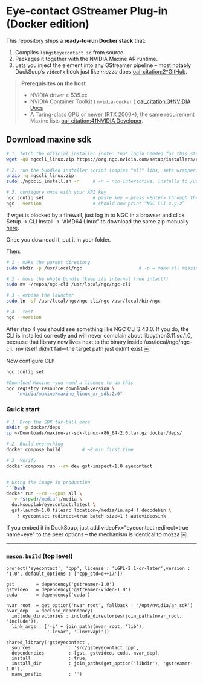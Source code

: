 # Eye-contact GStreamer Plug-in (Docker edition)

This repository ships a **ready-to-run Docker stack** that:
1. Compiles `libgsteyecontact.so` from source.
2. Packages it together with the NVIDIA Maxine AR runtime.
3. Lets you inject the element into any GStreamer pipeline – most
   notably DuckSoup’s `videoFx` hook just like *mozza* does  [oai_citation:2‡GitHub](https://github.com/ducksouplab/mozza).

> **Prerequisites on the host**
> * NVIDIA driver ≥ 535.xx
> * NVIDIA Container Toolkit ( `nvidia-docker` )  [oai_citation:3‡NVIDIA Docs](https://docs.nvidia.com/ai-enterprise/deployment/vmware/latest/docker.html?utm_source=chatgpt.com)  
> * A Turing-class GPU or newer (RTX 2000+), the same requirement Maxine lists  [oai_citation:4‡NVIDIA Developer](https://developer.nvidia.com/maxine?utm_source=chatgpt.com).


## Download maxine sdk
```bash
# 1. fetch the official installer (note: *no* login needed for this step)
wget -qO ngccli_linux.zip https://org.ngc.nvidia.com/setup/installers/cli/linux

# 2. run the bundled installer script (copies *all* libs, sets wrapper)
unzip -q ngccli_linux.zip
sudo ./ngccli_install.sh -n     # -n = non-interactive, installs to /usr/local/ngc

# 3. configure once with your API key
ngc config set                  # paste key → press <Enter> through the prompts
ngc --version                   # should now print “NGC CLI x.y.z”
```
If wget is blocked by a firewall, just log in to NGC in a browser and click Setup → CLI Install → “AMD64 Linux” to download the same zip manually [here](https://org.ngc.nvidia.com/setup/installers/cli).


Once you downoad it, put it in your folder.

Then:
```bash
# 1 - make the parent directory
sudo mkdir -p /usr/local/ngc                     # -p = make all missing parents

# 2 - move the whole bundle (keep its internal tree intact!)
sudo mv ~/repos/ngc-cli /usr/local/ngc/ngc-cli

# 3 - expose the launcher
sudo ln -sf /usr/local/ngc/ngc-cli/ngc /usr/local/bin/ngc

# 4 - test
ngc --version
```
After step 4 you should see something like NGC CLI 3.43.0. If you do, the CLI is installed correctly and will never complain about libpython3.11.so.1.0, because that library now lives next to the binary inside /usr/local/ngc/ngc-cli. mv itself didn’t fail—the target path just didn’t exist  ￼.


Now configure CLI:
```bash
ngc config set

#Download Maxine —you need a licence to do this
ngc registry resource download-version \
    "nvidia/maxine/maxine_linux_ar_sdk:2.0"
```



### Quick start

```bash
# 1  Drop the SDK tar-ball once
mkdir -p docker/deps
cp ~/Downloads/maxine-ar-sdk-linux-x86_64-2.0.tar.gz docker/deps/

# 2  Build everything
docker compose build        # ~8 min first time

# 3  Verify
docker compose run --rm dev gst-inspect-1.0 eyecontact


# Using the image in production
```bash
docker run --rm --gpus all \
  -v "$(pwd)/media":/media \
  ducksouplab/eyecontact:latest \
  gst-launch-1.0 filesrc location=/media/in.mp4 ! decodebin \
    ! eyecontact redirect=true batch-size=1 ! autovideosink
```

If you embed it in DuckSoup, just add videoFx="eyecontact redirect=true name=eye" to the peer options – the mechanism is identical to mozza  ￼.

---

### `meson.build` (top level)

```meson
project('eyecontact', 'cpp', license : 'LGPL-2.1-or-later',version : '1.0', default_options : ['cpp_std=c++17'])

gst        = dependency('gstreamer-1.0')
gstvideo   = dependency('gstreamer-video-1.0')
cuda       = dependency('cuda')

nvar_root  = get_option('nvar_root', fallback : '/opt/nvidia/ar_sdk')
nvar_dep   = declare_dependency(
  include_directories : include_directories(join_paths(nvar_root, 'include')),
  link_args : ['-L' + join_paths(nvar_root, 'lib'),
               '-lnvar', '-lnvcvapi'])

shared_library('gsteyecontact',
  sources              : 'src/gsteyecontact.cpp',
  dependencies         : [gst, gstvideo, cuda, nvar_dep],
  install              : true,
  install_dir          : join_paths(get_option('libdir'), 'gstreamer-1.0'),
  name_prefix          : '')